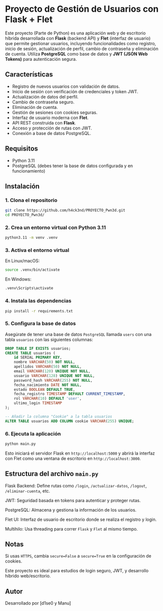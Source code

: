 # Proyecto de Gestión de Usuarios con Flask + Flet

Este proyecto (Parte de Python) es una aplicación web y de escritorio híbrida desarrollada con **Flask** (backend API) y **Flet** (interfaz de usuario) que permite gestionar usuarios, incluyendo funcionalidades como registro, inicio de sesión, actualización de perfil, cambio de contraseña y eliminación de cuenta. Utiliza **PostgreSQL** como base de datos y **JWT (JSON Web Tokens)** para autenticación segura.

## Características

- Registro de nuevos usuarios con validación de datos.
- Inicio de sesión con verificación de credenciales y token JWT.
- Actualización de datos del perfil.
- Cambio de contraseña seguro.
- Eliminación de cuenta.
- Gestión de sesiones con cookies seguras.
- Interfaz de usuario moderna con **Flet**.
- API REST construida con **Flask**.
- Acceso y protección de rutas con JWT.
- Conexión a base de datos PostgreSQL.

## Requisitos

- Python 3.11
- PostgreSQL (debes tener la base de datos configurada y en funcionamiento)

## Instalación

### 1. Clona el repositorio

```bash
git clone https://github.com/h4ck3nd/PROYECTO_Pwn3d.git
cd PROYECTO_Pwn3d/
```

### 2. Crea un entorno virtual con Python 3.11

```bash
python3.11 -m venv .venv
```

### 3. Activa el entorno virtual

En Linux/macOS:

```bash
source .venv/bin/activate
```

En Windows:

```bash
.venv\Scripts\activate
```

### 4. Instala las dependencias

```bash
pip install -r requirements.txt
```

### 5. Configura la base de datos

Asegúrate de tener una base de datos `PostgreSQL` llamada `users` con una tabla `usuarios` con las siguientes columnas:

```sql
DROP TABLE IF EXISTS usuarios;
CREATE TABLE usuarios (
    id SERIAL PRIMARY KEY,
    nombre VARCHAR(50) NOT NULL,
    apellidos VARCHAR(50) NOT NULL,
    email VARCHAR(120) UNIQUE NOT NULL,
    usuario VARCHAR(128) UNIQUE NOT NULL,
    password_hash VARCHAR(255) NOT NULL,
    fecha_nacimiento DATE NOT NULL,
    estado BOOLEAN DEFAULT TRUE,
    fecha_registro TIMESTAMP DEFAULT CURRENT_TIMESTAMP,
    rol VARCHAR(10) DEFAULT 'user',
    ultimo_login TIMESTAMP
);

-- Añadir la columna "Cookie" a la tabla usuarios
ALTER TABLE usuarios ADD COLUMN cookie VARCHAR(255) UNIQUE;
```

### 6. Ejecuta la aplicación

```bash
python main.py
```

Esto iniciará el servidor Flask en `http://localhost:5000` y abrirá la interfaz con Flet como una ventana de escritorio en `http://localhost:3000`.

## Estructura del archivo `main.py`

Flask Backend: Define rutas como `/login`, `/actualizar-datos`, `/logout`, `/eliminar-cuenta`, etc.

JWT: Seguridad basada en tokens para autenticar y proteger rutas.

PostgreSQL: Almacena y gestiona la información de los usuarios.

Flet UI: Interfaz de usuario de escritorio donde se realiza el registro y login.

Multihilo: Usa threading para correr `Flask` y `Flet` al mismo tiempo.

## Notas

Si usas `HTTPS`, cambia `secure=False` a `secure=True` en la configuración de cookies.

Este proyecto es ideal para estudios de login seguro, JWT, y desarrollo híbrido web/escritorio.

## Autor

Desarrollado por [d1se0 y Manu]
